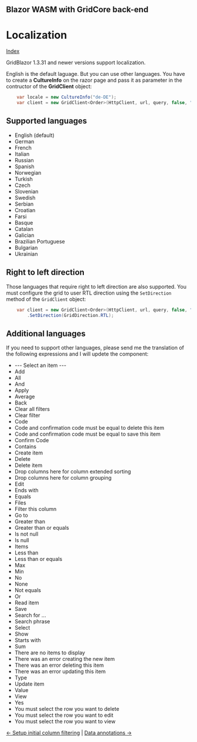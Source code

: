 ## Blazor WASM with GridCore back-end

# Localization

[Index](Documentation.md)

GridBlazor 1.3.31 and newer versions support localization.

English is the default laguage. But you can use other languages. You have to create a **CultureInfo** on the razor page and pass it as parameter in the contructor of the **GridClient** object:
    
```c#
    var locale = new CultureInfo("de-DE");
    var client = new GridClient<Order>(HttpClient, url, query, false, "ordersGrid", ColumnCollections.OrderColumns, locale);
```

## Supported languages

* English (default)
* German
* French
* Italian
* Russian
* Spanish
* Norwegian
* Turkish
* Czech
* Slovenian
* Swedish
* Serbian
* Croatian
* Farsi
* Basque
* Catalan
* Galician
* Brazilian Portuguese
* Bulgarian
* Ukrainian

## Right to left direction
Those languages that require right to left direction are also supported. You must configure the grid to user RTL direction using the ```SetDirection``` method of the ```GridClient``` object:
    
```c#
    var client = new GridClient<Order>(HttpClient, url, query, false, "ordersGrid", ColumnCollections.OrderColumns, locale)
        .SetDirection(GridDirection.RTL);
```

## Additional languages

If you need to support other languages, please send me the translation of the following expressions and I will updete the component:
* --- Select an item ---
* Add
* All
* And
* Apply
* Average
* Back
* Clear all filters
* Clear filter
* Code
* Code and confirmation code must be equal to delete this item
* Code and confirmation code must be equal to save this item
* Confirm Code
* Contains
* Create item
* Delete
* Delete item
* Drop columns here for column extended sorting
* Drop columns here for column grouping
* Edit
* Ends with
* Equals
* Files
* Filter this column
* Go to
* Greater than
* Greater than or equals
* Is not null
* Is null
* Items
* Less than
* Less than or equals
* Max
* Min
* No
* None
* Not equals
* Or
* Read item
* Save
* Search for ...
* Search phrase
* Select
* Show
* Starts with
* Sum
* There are no items to display
* There was an error creating the new item
* There was an error deleting this item
* There was an error updating this item
* Type
* Update item
* Value
* View
* Yes
* You must select the row you want to delete
* You must select the row you want to edit
* You must select the row you want to view
	

[<- Setup initial column filtering](Setup_initial_column_filtering.md) | [Data annotations ->](Data_annotations.md)